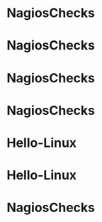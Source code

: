 # NagiosChecks
# NagiosChecks
# NagiosChecks
# NagiosChecks
# Hello-Linux
# Hello-Linux
# NagiosChecks
